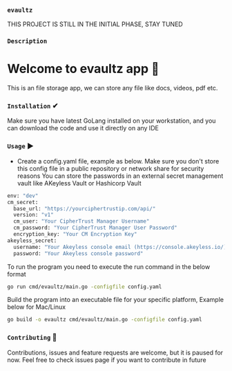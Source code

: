 ### `evaultz`

THIS PROJECT IS STILL IN THE INITIAL PHASE, STAY TUNED

### `Description`

# Welcome to evaultz app 👋

This is an file storage app, we can store any file like docs, videos, pdf etc.

### `Installation` ✔

Make sure you have latest GoLang installed on your workstation, and you can download the code and use it directly on any IDE

### `Usage` ▶

- Create a config.yaml file, example as below. Make sure you don't store this config file in a public repository or network share for security reasons
  You can store the passwords in an external secret management vault like AKeyless Vault or Hashicorp Vault

```bash
env: "dev"
cm_secret:
  base_url: "https://yourciphertrustip.com/api/"
  version: "v1"
  cm_user: "Your CipherTrust Manager Username"
  cm_password: "Your CipherTrust Manager User Password"
  encryption_key: "Your CM Encryption Key"
akeyless_secret:
  username: "Your Akeyless console email (https://console.akeyless.io/)"
  password: "Your Akeyless console password"
```

To run the program you need to execute the run command in the below format

```bash
go run cmd/evaultz/main.go -configfile config.yaml
```

Build the program into an executable file for your specific platform, Example below for Mac/Linux

```bash
go build -o evaultz cmd/evaultz/main.go -configfile config.yaml
```

### `Contributing` 🤝

Contributions, issues and feature requests are welcome, but it is paused for now.
Feel free to check issues page if you want to contribute in future
